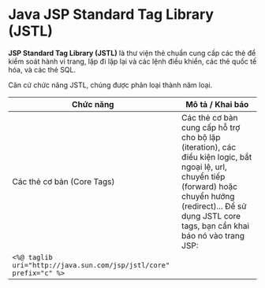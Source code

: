 # Java JSP Standard Tag Library (JSTL)
**JSP Standard Tag Library (JSTL)** là thư viện thẻ chuẩn cung cấp các thẻ để kiểm soát hành vi trang, lặp đi lặp lại và các lệnh điều khiển, các thẻ quốc tế hóa, và các thẻ SQL.

Căn cứ chức năng JSTL, chúng được phân loại thành năm loại.

| Chức năng     | Mô tả / Khai báo |
| --------------| ---------------- |
| Các thẻ cơ bản (Core Tags)  | Các thẻ cơ bản cung cấp hỗ trợ cho bộ lặp (iteration), các điều kiện logic, bắt ngoại lệ, url, chuyển tiếp (forward) hoặc chuyển hướng (redirect)... Để sử dụng JSTL core tags, bạn cần khai báo nó vào trang JSP: 
`<%@ taglib uri="http://java.sun.com/jsp/jstl/core" prefix="c" %>`|


